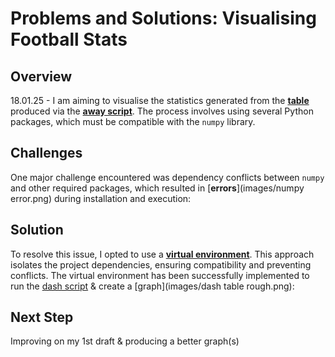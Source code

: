 # Problems and Solutions: Visualising Football Stats

## Overview
18.01.25 - I am aiming to visualise the statistics generated from the [**table**](images/awaydataclean.png) produced via the [**away script**](new_folder/awaydatascript.png). The process involves using several Python packages, which must be compatible with the `numpy` library. 

## Challenges
One major challenge encountered was dependency conflicts between `numpy` and other required packages, which resulted in [**errors**](images/numpy error.png) during installation and execution:

## Solution
To resolve this issue, I opted to use a [**virtual environment**](images/venv.png). This approach isolates the project dependencies, ensuring compatibility and preventing conflicts. The virtual environment has been successfully implemented to run the [dash script](images/dash.png) & create a [graph](images/dash table rough.png):

## Next Step
Improving on my 1st draft & producing a better graph(s)
